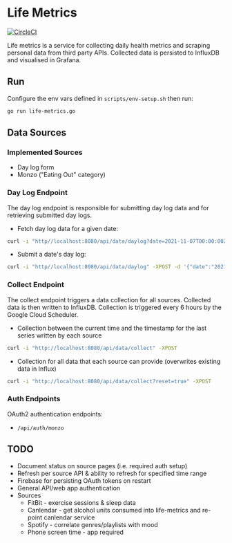# Life Metrics

[![CircleCI](https://circleci.com/gh/jemgunay/life-metrics/tree/master.svg?style=svg)](https://circleci.com/gh/jemgunay/life-metrics/tree/master)

Life metrics is a service for collecting daily health metrics and scraping personal data from third party APIs. Collected data is persisted to InfluxDB and visualised in Grafana.  

## Run

Configure the env vars defined in `scripts/env-setup.sh` then run:

```bash
go run life-metrics.go
```

## Data Sources

### Implemented Sources

* Day log form
* Monzo ("Eating Out" category)

### Day Log Endpoint

The day log endpoint is responsible for submitting day log data and for retrieving submitted day logs.

* Fetch day log data for a given date:
```bash
curl -i "http//localhost:8080/api/data/daylog?date=2021-11-07T00:00:00Z" -XGET
```

* Submit a date's day log:
```bash
curl -i "http//localhost:8080/api/data/daylog" -XPOST -d '{"date":"2021-11-07T00:00:00Z","notes":"","metrics":{"general_mood":7,"diet_quality":3,"water_intake":4,"caffeine_intake":0,"exercise":false,"meditation":false}}'
```

### Collect Endpoint

The collect endpoint triggers a data collection for all sources. Collected data is then written to InfluxDB. Collection is triggered every 6 hours by the Google Cloud Scheduler.  

* Collection between the current time and the timestamp for the last series written by each source   
```bash
curl -i "http://localhost:8080/api/data/collect" -XPOST
```

* Collection for all data that each source can provide (overwrites existing data in Influx)
```bash
curl -i "http://localhost:8080/api/data/collect?reset=true" -XPOST
```

### Auth Endpoints

OAuth2 authentication endpoints:

* `/api/auth/monzo`

## TODO

* Document status on source pages (i.e. required auth setup)
* Refresh per source API & ability to refresh for specified time range
* Firebase for persisting OAuth tokens on restart
* General API/web app authentication
* Sources
  * FitBit - exercise sessions & sleep data 
  * Canlendar - get alcohol units consumed into life-metrics and re-point canlendar service
  * Spotify - correlate genres/playlists with mood
  * Phone screen time - app required